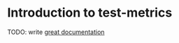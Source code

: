 # Introduction to test-metrics

TODO: write [great documentation](http://jacobian.org/writing/what-to-write/)
